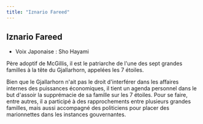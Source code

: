 ```yaml
---
title: "Iznario Fareed"
---
```


Iznario Fareed
--------------





* Voix Japonaise : Sho Hayami


Père adoptif de McGillis, il est le patriarche de l'une des sept grandes familles à la tête du Gjallarhorn, appelées les 7 étoiles.


Bien que le Gjallarhorn n'ait pas le droit d'interférer dans les affaires internes des puissances économiques, il tient un agenda personnel dans le but d'assoir la supprémacie de sa famille sur les 7 étoiles. Pour se faire, entre autres, il a participé à des rapprochements entre plusieurs grandes familles, mais aussi accompagné des politiciens pour placer des marionnettes dans les instances gouvernantes. 

